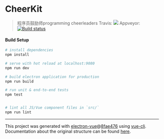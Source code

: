 # CheerKit

> 程序员鼓励师programming cheerleaders
Travis: ![](https://travis-ci.org/juforg/cheerkit.svg?branch=master)
Appveyor: [![Build status](https://ci.appveyor.com/api/projects/status/hdp6df0ylejmv27j?svg=true)](https://ci.appveyor.com/project/juforg/cheerkit)

#### Build Setup

``` bash
# install dependencies
npm install

# serve with hot reload at localhost:9080
npm run dev

# build electron application for production
npm run build

# run unit & end-to-end tests
npm test


# lint all JS/Vue component files in `src/`
npm run lint

```

---

This project was generated with [electron-vue](https://github.com/SimulatedGREG/electron-vue)@[8fae476](https://github.com/SimulatedGREG/electron-vue/tree/8fae4763e9d225d3691b627e83b9e09b56f6c935) using [vue-cli](https://github.com/vuejs/vue-cli). Documentation about the original structure can be found [here](https://simulatedgreg.gitbooks.io/electron-vue/content/index.html).
